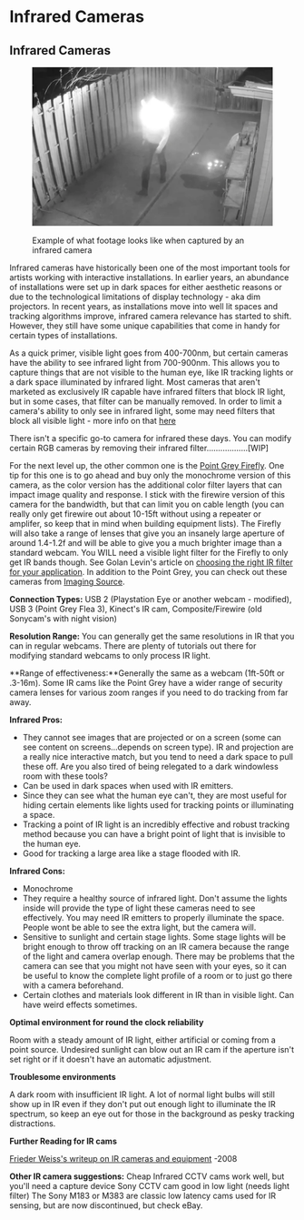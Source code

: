 # Infrared Cameras

## Infrared Cameras

<figure><img src="../.gitbook/assets/infrared_example.webp" alt=""><figcaption><p>Example of what footage looks like when captured by an infrared camera</p></figcaption></figure>

Infrared cameras have historically been one of the most important tools for artists working with interactive installations. In earlier years, an abundance of installations were set up in dark spaces for either aesthetic reasons or due to the technological limitations of display technology - aka dim projectors. In recent years, as installations move into well lit spaces and tracking algorithms improve, infrared camera relevance has started to shift. However, they still have some unique capabilities that come in handy for certain types of installations.

As a quick primer, visible light goes from 400-700nm, but certain cameras have the ability to see infrared light from 700-900nm. This allows you to capture things that are not visible to the human eye, like IR tracking lights or a dark space illuminated by infrared light. Most cameras that aren't marketed as exclusively IR capable have infrared filters that block IR light, but in some cases, that filter can be manually removed. In order to limit a camera's ability to only see in infrared light, some may need filters that block all visible light - more info on that [here](http://www.flong.com/blog/2010/a-brief-note-on-infrared-filters-87-vs-87c/)

There isn't a specific go-to camera for infrared these days. You can modify certain RGB cameras by removing their infrared filter..................\[WIP]

For the next level up, the other common one is the [Point Grey Firefly](http://www.ptgrey.com/products/fireflymv/fireflymv\_usb\_firewire\_cmos\_camera.asp). One tip for this one is to go ahead and buy only the monochrome version of this camera, as the color version has the additional color filter layers that can impact image quality and response. I stick with the firewire version of this camera for the bandwidth, but that can limit you on cable length (you can really only get firewire out about 10-15ft without using a repeater or amplifer, so keep that in mind when building equipment lists). The Firefly will also take a range of lenses that give you an insanely large aperture of around 1.4-1.2f and will be able to give you a much brighter image than a standard webcam. You WILL need a visible light filter for the Firefly to only get IR bands though. See Golan Levin's article on [choosing the right IR filter for your application](http://www.flong.com/blog/2010/a-brief-note-on-infrared-filters-87-vs-87c/). In addition to the Point Grey, you can check out these cameras from [Imaging Source](http://www.theimagingsource.com/en\_US/products/cameras/).

**Connection Types:** USB 2 (Playstation Eye or another webcam - modified), USB 3 (Point Grey Flea 3), Kinect's IR cam, Composite/Firewire (old Sonycam's with night vision)

**Resolution Range:** You can generally get the same resolutions in IR that you can in regular webcams. There are plenty of tutorials out there for modifying standard webcams to only process IR light.

\*\*Range of effectiveness:\*\*Generally the same as a webcam (1ft-50ft or .3-16m). Some IR cams like the Point Grey have a wider range of security camera lenses for various zoom ranges if you need to do tracking from far away.

**Infrared Pros:**

* They cannot see images that are projected or on a screen (some can see content on screens...depends on screen type). IR and projection are a really nice interactive match, but you tend to need a dark space to pull these off. Are you also tired of being relegated to a dark windowless room with these tools?
* Can be used in dark spaces when used with IR emitters.
* Since they can see what the human eye can't, they are most useful for hiding certain elements like lights used for tracking points or illuminating a space.
* Tracking a point of IR light is an incredibly effective and robust tracking method because you can have a bright point of light that is invisible to the human eye.
* Good for tracking a large area like a stage flooded with IR.

**Infrared Cons:**

* Monochrome
* They require a healthy source of infrared light. Don't assume the lights inside will provide the type of light these cameras need to see effectively. You may need IR emitters to properly illuminate the space. People wont be able to see the extra light, but the camera will.
* Sensitive to sunlight and certain stage lights. Some stage lights will be bright enough to throw off tracking on an IR camera because the range of the light and camera overlap enough. There may be problems that the camera can see that you might not have seen with your eyes, so it can be useful to know the complete light profile of a room or to just go there with a camera beforehand.
* Certain clothes and materials look different in IR than in visible light. Can have weird effects sometimes.

**Optimal environment for round the clock reliability**

Room with a steady amount of IR light, either artificial or coming from a point source. Undesired sunlight can blow out an IR cam if the aperture isn't set right or if it doesn't have an automatic adjustment.

**Troublesome environments**

A dark room with insufficient IR light. A lot of normal light bulbs will still show up in IR even if they don't put out enough light to illuminate the IR spectrum, so keep an eye out for those in the background as pesky tracking distractions.

**Further Reading for IR cams**

[Frieder Weiss's writeup on IR cameras and equipment](http://frieder-weiss.de/eyecon/infrared.html) -2008

**Other IR camera suggestions:** Cheap Infrared CCTV cams work well, but you'll need a capture device Sony CCTV cam good in low light (needs light filter) The Sony M183 or M383 are classic low latency cams used for IR sensing, but are now discontinued, but check eBay.
